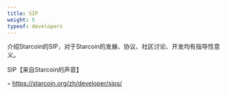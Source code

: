 ```yaml
---
title: SIP
weight: 5
typeof: developers
---
```


介绍Starcoin的SIP，对于Starcoin的发展、协议、社区讨论、开发均有指导性意义。

<!--more-->

SIP【来自Starcoin的声音】

◦ https://starcoin.org/zh/developer/sips/